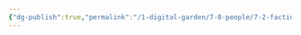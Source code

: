 ```yaml
---
{"dg-publish":true,"permalink":"/1-digital-garden/7-0-people/7-2-factions/7-2-10-dark-forces/"}
---
```


